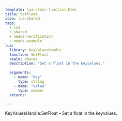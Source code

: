 ```yaml
---
template: lua-class-function.html
title: SetFloat
icon: lua-shared
tags:
  - lua
  - shared
  - needs-verification
  - needs-example
lua:
  library: KeyValuesHandle
  function: SetFloat
  realm: shared
  description: "Set a float in the keyvalues."
  
  arguments:
    - name: "key"
      type: string
    - name: "value"
      type: number
  returns:
    
---
```


<div class="lua__search__keywords">
KeyValuesHandle:SetFloat &#x2013; Set a float in the keyvalues.
</div>
